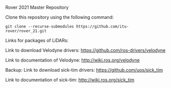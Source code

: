 Rover 2021 Master Repository

Clone this repository using the following command: 
```
git clone --recurse-submodules https://github.com/itu-rover/rover_21.git
```


Links for packages of LiDARs:

Link to download Velodyne drivers: https://github.com/ros-drivers/velodyne

Link to documentation of Velodyne: http://wiki.ros.org/velodyne

Backup: Link to download sick-tim drivers: https://github.com/uos/sick_tim

Link to documentation of sick-tim: http://wiki.ros.org/sick_tim
